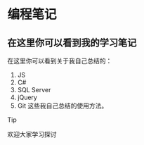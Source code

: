 # 编程笔记
## 在这里你可以看到我的学习笔记
在这里你可以看到关于我自己总结的：
1. JS
2. C#
3. SQL Server
4. jQuery
5. Git
这些我自己总结的使用方法。
> [!tip]
> 欢迎大家学习探讨
